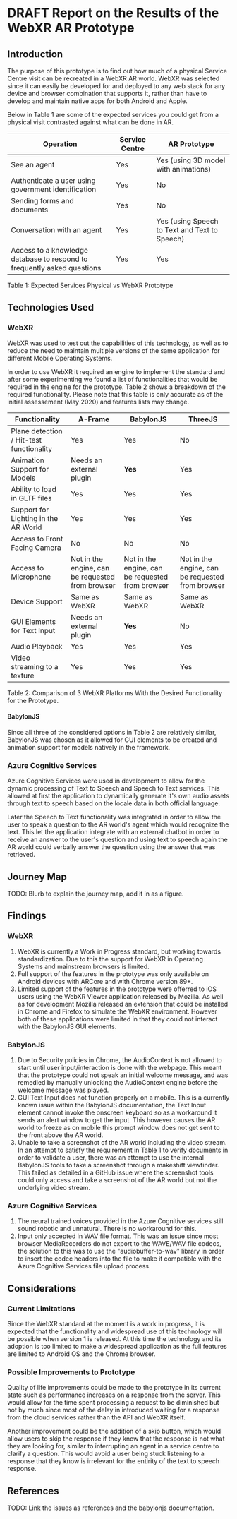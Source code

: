 # DRAFT Report on the Results of the WebXR AR Prototype

## Introduction
The purpose of this prototype is to find out how much of a physical Service Centre visit can be recreated in a WebXR AR world. WebXR was selected since it can easily be developed for and deployed to any web stack for any device and browser combination that supports it, rather than have to develop and maintain native apps for both Android and Apple. 

Below in Table 1 are some of the expected services you could get from a physical visit contrasted against what can be done in AR. 


| Operation | Service Centre | AR Prototype |
|-----------|----------------|--------------|
| See an agent | Yes | Yes (using 3D model with animations) |
| Authenticate a user using government identification | Yes | No |
| Sending forms and documents | Yes | No |
| Conversation with an agent | Yes | Yes (using Speech to Text and Text to Speech) |
| Access to a knowledge database to respond to frequently asked questions | Yes | Yes |

Table 1: Expected Services Physical vs WebXR Prototype

## Technologies Used
### WebXR
WebXR was used to test out the capabilities of this technology, as well as to reduce the need to maintain multiple versions of the same application for different Mobile Operating Systems. 

In order to use WebXR it required an engine to implement the standard and after some experimenting we found a list of functionalities that would be required in the engine for the prototype. Table 2 shows a breakdown of the required functionality. Please note that this table is only accurate as of the initial assessement (May 2020) and features lists may change. 

| Functionality | A-Frame | BabylonJS | ThreeJS |
|---------------|---------|-----------|---------|
| Plane detection / Hit-test functionality | Yes | Yes | No |
| Animation Support for Models | Needs an external plugin | **Yes** | Yes |
| Ability to load in GLTF files | Yes | Yes | Yes |
| Support for Lighting in the AR World | Yes | Yes | Yes |
| Access to Front Facing Camera | No | No | No | 
| Access to Microphone | Not in the engine, can be requested from browser | Not in the engine, can be requested from browser | Not in the engine, can be requested from browser |
| Device Support | Same as WebXR | Same as WebXR | Same as WebXR | 
| GUI Elements for Text Input | Needs an external plugin | **Yes** | No | 
| Audio Playback | Yes | Yes | Yes | 
| Video streaming to a texture | Yes | Yes | Yes |

Table 2: Comparison of 3 WebXR Platforms With the Desired Functionality for the Prototype.

#### BabylonJS
Since all three of the considered options in Table 2 are relatively similar, BabylonJS was chosen as it allowed for GUI elements to be created and animation support for models natively in the framework. 

### Azure Cognitive Services 
Azure Cognitive Services were used in development to allow for the dynamic processing of Text to Speech and Speech to Text services. This allowed at first the application to dynamically generate it's own audio assets through text to speech based on the locale data in both official language. 

Later the Speech to Text functionality was integrated in order to allow the user to speak a question to the AR world's agent which would recognize the text. This let the application integrate with an external chatbot in order to receive an answer to the user's question and using text to speech again the AR world could verbally answer the question using the answer that was retrieved.

## Journey Map
TODO: Blurb to explain the journey map, add it in as a figure.

## Findings

### WebXR
1. WebXR is currently a Work in Progress standard, but working towards standardization. Due to this the support for WebXR in Operating Systems and mainstream browsers is limited. 
2. Full support of the features in the prototype was only available on Android devices with ARCore and with Chrome version 89+. 
3. Limited support of the features in the prototype were offerred to iOS users using the WebXR Viewer application released by Mozilla. As well as for development Mozilla released an extension that could be installed in Chrome and Firefox to simulate the WebXR environment. However both of these applications were limited in that they could not interact with the BabylonJS GUI elements.
 
### BabylonJS
1. Due to Security policies in Chrome, the AudioContext is not allowed to start until user input/interaction is done with the webpage. This meant that the prototype could not speak an initial welcome message, and was remedied by manually unlocking the AudioContext engine before the welcome message was played.
2. GUI Text Input does not function properly on a mobile. This is a currently known issue within the BabylonJS documentation, the Text Input element cannot invoke the onscreen keyboard so as a workaround it sends an alert window to get the input. This however causes the AR world to freeze as on mobile this prompt window does not get sent to the front above the AR world. 
4. Unable to take a screenshot of the AR world including the video stream. In an attempt to satisfy the requirement in Table 1 to verify documents in order to validate a user, there was an attempt to use the internal BabylonJS tools to take a screenshot through a makeshift viewfinder. This failed as detailed in a GitHub issue where the screenshot tools could only access and take a screenshot of the AR world but not the underlying video stream.

### Azure Cognitive Services
1. The neural trained voices provided in the Azure Cognitive services still sound robotic and unnatural. There is no workaround for this. 
2. Input only accepted in WAV file format. This was an issue since most browser MediaRecorders do not export to the WAVE/WAV file codecs, the solution to this was to use the "audiobuffer-to-wav" library in order to insert the codec headers into the file to make it compatible with the Azure Cognitive Services file upload process. 

## Considerations
### Current Limitations
Since the WebXR standard at the moment is a work in progress, it is expected that the functionality and widespread use of this technology will be possible when version 1 is released. At this time the technology and its adoption is too limited to make a widespread application as the full features are limited to Android OS and the Chrome browser.

### Possible Improvements to Prototype
Quality of life improvements could be made to the prototype in its current state such as performance increases on a response from the server. This would allow for the time spent processing a request to be diminished but not by much since most of the delay in introduced waiting for a response from the cloud services rather than the API and WebXR itself. 

Another improvement could be the addition of a skip button, which would allow users to skip the response if they know that the response is not what they are looking for, similar to interrupting an agent in a service centre to clarify a question. This would avoid a user being stuck listening to a response that they know is irrelevant for the entirity of the text to speech response.

## References
TODO: Link the issues as references and the babylonjs documentation.